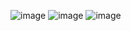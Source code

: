 ![image](https://github.com/timurIsaevIY/Ozon_route_256_2024/assets/118661906/3673f432-945d-45b3-be18-3bd21fd31f1d)
![image](https://github.com/timurIsaevIY/Ozon_route_256_2024/assets/118661906/42f87f1b-710a-4d0b-9773-e20c352fdc89)
![image](https://github.com/timurIsaevIY/Ozon_route_256_2024/assets/118661906/de91b2e4-dd7a-4d8d-882b-410fca57139b)
